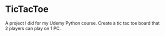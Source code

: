 # TicTacToe
A project I did for my Udemy Python course.
Create a tic tac toe board that 2 players can play on 1 PC.
